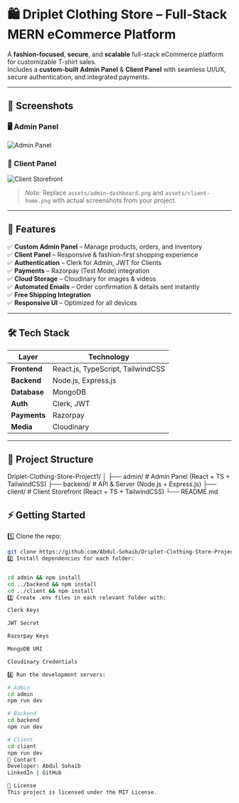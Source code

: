 # 🛍️ Driplet Clothing Store – Full-Stack MERN eCommerce Platform

A **fashion-focused**, **secure**, and **scalable** full-stack eCommerce platform for customizable T-shirt sales.  
Includes a **custom-built Admin Panel** & **Client Panel** with seamless UI/UX, secure authentication, and integrated payments.

---

## 📸 Screenshots

### 🖥️ Admin Panel
![Admin Panel](assets/admin-dashboard.png)

### 👕 Client Panel
![Client Storefront](assets/client-home.png)

> *Note:* Replace `assets/admin-dashboard.png` and `assets/client-home.png` with actual screenshots from your project.

---

## 🚀 Features

✅ **Custom Admin Panel** – Manage products, orders, and inventory  
✅ **Client Panel** – Responsive & fashion-first shopping experience  
✅ **Authentication** – Clerk for Admin, JWT for Clients  
✅ **Payments** – Razorpay (Test Mode) integration  
✅ **Cloud Storage** – Cloudinary for images & videos  
✅ **Automated Emails** – Order confirmation & details sent instantly  
✅ **Free Shipping Integration**  
✅ **Responsive UI** – Optimized for all devices  

---

## 🛠️ Tech Stack

| Layer         | Technology |
|---------------|------------|
| **Frontend**  | React.js, TypeScript, TailwindCSS |
| **Backend**   | Node.js, Express.js |
| **Database**  | MongoDB |
| **Auth**      | Clerk, JWT |
| **Payments**  | Razorpay |
| **Media**     | Cloudinary |

---

## 📂 Project Structure

Driplet-Clothing-Store-Project1/
│
├── admin/ # Admin Panel (React + TS + TailwindCSS)
├── backend/ # API & Server (Node.js + Express.js)
├── client/ # Client Storefront (React + TS + TailwindCSS)
└── README.md



## ⚡ Getting Started

1️⃣ Clone the repo:
```bash
git clone https://github.com/Abdul-Sohaib/Driplet-Clothing-Store-Project1.git
2️⃣ Install dependencies for each folder:


cd admin && npm install
cd ../backend && npm install
cd ../client && npm install
3️⃣ Create .env files in each relevant folder with:

Clerk Keys

JWT Secret

Razorpay Keys

MongoDB URI

Cloudinary Credentials

4️⃣ Run the development servers:

# Admin
cd admin
npm run dev

# Backend
cd backend
npm run dev

# Client
cd client
npm run dev
📧 Contact
Developer: Abdul Sohaib
LinkedIn | GitHub

📜 License
This project is licensed under the MIT License.
